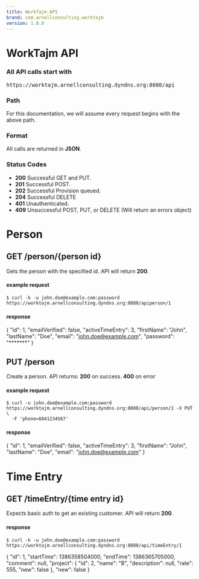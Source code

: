 ```yaml
---
title: WorkTajm API
brand: com.arnellconsulting.worktajm
version: 1.0.0
---
```


# WorkTajm API

### All API calls start with

<pre class="base">
https://worktajm.arnellconsulting.dyndns.org:8080/api
</pre>

### Path

For this documentation, we will assume every request begins with the above path.

### Format

All calls are returned in **JSON**.

### Status Codes

- **200** Successful GET and PUT.
- **201** Successful POST.
- **202** Successful Provision queued.
- **204** Successful DELETE
- **401** Unauthenticated.
- **409** Unsuccessful POST, PUT, or DELETE (Will return an errors object)



# Person

## GET /person/{person id}

Gets the person with the specified id.
API will return **200**.

#### example request

    $ curl -k -u john.doe@example.com:password https://worktajm.arnellconsulting.dyndns.org:8080/apiperson/1

#### response

   {
       "id": 1,
       "emailVerified": false,
       "activeTimeEntry": 3,
       "firstName": "John",
       "lastName": "Doe",
       "email": "john.doe@example.com",
       "password": "*******"
   }


## PUT /person

Create a person.
API returns:
**200** on success.
**400** on error

#### example request

    $ curl -u john.doe@example.com:password https://worktajm.arnellconsulting.dyndns.org:8080/api/person/1 -X PUT \
      -F 'phone=6041234567'

#### response

   {
       "id": 1,
       "emailVerified": false,
       "activeTimeEntry": 3,
       "firstName": "John",
       "lastName": "Doe",
       "email": "john.doe@example.com"
   }

# Time Entry

## GET /timeEntry/{time entry id}

Expects basic auth to get an existing customer. API will return **200**.

#### response

    $ curl -k -u john.doe@example.com:password https://worktajm.arnellconsulting.dyndns.org:8080/api/timeEntry/1

  {
      "id": 1,
      "startTime": 1386358504000,
      "endTime": 1386365705000,
      "comment": null,
      "project": {
          "id": 2,
          "name": "B",
          "description": null,
          "rate": 555,
          "new": false
      },
      "new": false
  }    

## 



